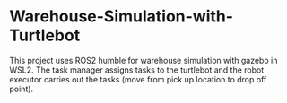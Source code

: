 # Warehouse-Simulation-with-Turtlebot

This project uses ROS2 humble for warehouse simulation with gazebo in WSL2. The task manager assigns tasks to the turtlebot and the robot executor carries out the tasks (move from pick up location to drop off point).
